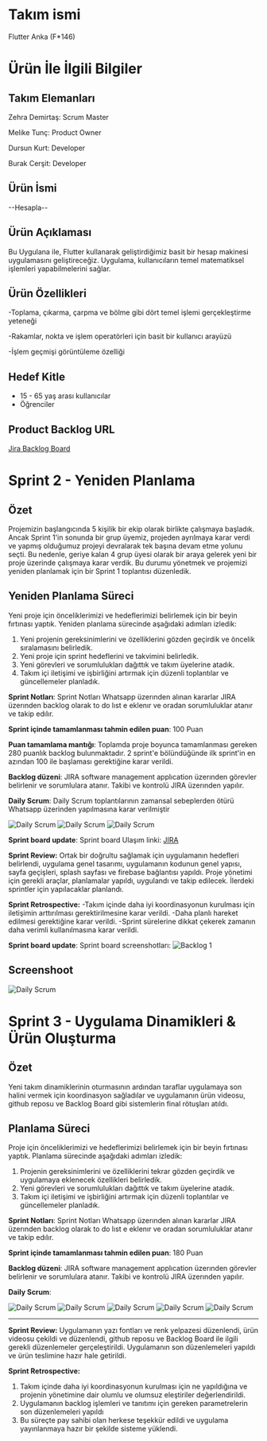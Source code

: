 # Takım ismi

Flutter Anka (F*146)

# Ürün İle İlgili Bilgiler

## Takım Elemanları

Zehra Demirtaş: Scrum Master

Melike Tunç: Product Owner

Dursun Kurt: Developer

Burak Cerşit: Developer

## Ürün İsmi

--Hesapla--

## Ürün Açıklaması

Bu Uygulana ile, Flutter kullanarak geliştirdiğimiz basit bir hesap makinesi uygulamasını geliştireceğiz. Uygulama, kullanıcıların temel matematiksel işlemleri yapabilmelerini sağlar.

## Ürün Özellikleri

-Toplama, çıkarma, çarpma ve bölme gibi dört temel işlemi gerçekleştirme yeteneği

-Rakamlar, nokta ve işlem operatörleri için basit bir kullanıcı arayüzü

-İşlem geçmişi görüntüleme özelliği

## Hedef Kitle

- 15 - 65 yaş arası kullanıcılar
- Öğrenciler

## Product Backlog URL

[Jira Backlog Board](https://burakcersit.atlassian.net/jira/core/projects/HES/board)

# Sprint 2 - Yeniden Planlama

## Özet

Projemizin başlangıcında 5 kişilik bir ekip olarak birlikte çalışmaya başladık. Ancak Sprint 1'in sonunda bir grup üyemiz, projeden ayrılmaya karar verdi ve yapmış olduğumuz projeyi devralarak tek başına devam etme yolunu seçti. Bu nedenle, geriye kalan 4 grup üyesi olarak bir araya gelerek yeni bir proje üzerinde çalışmaya karar verdik. Bu durumu yönetmek ve projemizi yeniden planlamak için bir Sprint 1 toplantısı düzenledik.

## Yeniden Planlama Süreci

Yeni proje için önceliklerimizi ve hedeflerimizi belirlemek için bir beyin fırtınası yaptık. Yeniden planlama sürecinde aşağıdaki adımları izledik:

1. Yeni projenin gereksinimlerini ve özelliklerini gözden geçirdik ve öncelik sıralamasını belirledik.
2. Yeni proje için sprint hedeflerini ve takvimini belirledik.
3. Yeni görevleri ve sorumlulukları dağıttık ve takım üyelerine atadık.
4. Takım içi iletişimi ve işbirliğini artırmak için düzenli toplantılar ve güncellemeler planladık.


**Sprint Notları**: Sprint Notları Whatsapp üzerınden alınan kararlar JIRA üzerınden backlog olarak to do lıst e eklenır ve oradan sorumluluklar atanır ve takip edılır.

**Sprint içinde tamamlanması tahmin edilen puan**: 100 Puan
 
**Puan tamamlama mantığı**: Toplamda proje boyunca tamamlanması gereken 280 puanlık backlog bulunmaktadır. 2 sprint'e bölündüğünde ilk sprint'in en azından 100 ile başlaması gerektiğine karar verildi. 

**Backlog düzeni**: JIRA software management applıcation üzerınden görevler belirlenir ve sorumlulara atanır. Takibi ve kontrolü JIRA üzerınden yapılır.  

**Daily Scrum**: Daily Scrum toplantılarının zamansal sebeplerden ötürü Whatsapp üzerinden yapılmasına karar verilmiştir

![Daily Scrum](./web/wp1.jpeg) 
![Daily Scrum](./web/wp2.jpeg) 
![Daily Scrum](./web/wp3.jpeg) 



**Sprint board update**: Sprint board Ulaşım linki: 
[JIRA](https://burakcersit.atlassian.net/jira/core/projects/HES/board?atlOrigin=eyJpIjoiMGMxYTIyM2Y4NTU1NDNhZGFkY2RjZjYzYjdlMDlkYTkiLCJwIjoiaiJ9)

**Sprint Review:** Ortak bir doğrultu sağlamak için uygulamanın hedefleri belirlendi, uygulama genel tasarımı, uygulamanın kodunun genel yapısı, sayfa geçişleri, splash sayfası ve firebase bağlantısı yapıldı. Proje yönetimi için gerekli araçlar, planlamalar yapıldı, uygulandı ve takip edilecek. İlerdeki sprintler için yapılacaklar planlandı.

**Sprint Retrospective:**
-Takım içinde daha iyi koordinasyonun kurulması için iletişimin arttırılması gerektirilmesine karar verildi.
-Daha planlı hareket edilmesi gerektiğine karar verildi.
-Sprint sürelerine dikkat çekerek zamanın daha verimli kullanılmasına karar verildi.

**Sprint board update**: Sprint board screenshotları: 
![Backlog 1](./web/Screenshot%202023-07-02%20104051.jpg) 

## Screenshoot
![Daily Scrum](./web/app.jpeg) 


# Sprint 3 - Uygulama Dinamikleri & Ürün Oluşturma

## Özet

Yeni takım dinamiklerinin oturmasının ardından taraflar uygulamaya son halini vermek için koordinasyon sağladılar ve uygulamanın ürün videosu, github reposu ve Backlog Board gibi sistemlerin final rötuşları atıldı.

## Planlama Süreci

Proje için önceliklerimizi ve hedeflerimizi belirlemek için bir beyin fırtınası yaptık. Planlama sürecinde aşağıdaki adımları izledik:

1. Projenin gereksinimlerini ve özelliklerini tekrar gözden geçirdik ve uygulamaya eklenecek özellikleri belirledik.
2. Yeni görevleri ve sorumlulukları dağıttık ve takım üyelerine atadık.
3. Takım içi iletişimi ve işbirliğini artırmak için düzenli toplantılar ve güncellemeler planladık.


**Sprint Notları**: Sprint Notları Whatsapp üzerınden alınan kararlar JIRA üzerınden backlog olarak to do lıst e eklenır ve oradan sorumluluklar atanır ve takip edılır.

**Sprint içinde tamamlanması tahmin edilen puan**: 180 Puan
 

**Backlog düzeni**: JIRA software management applıcation üzerınden görevler belirlenir ve sorumlulara atanır. Takibi ve kontrolü JIRA üzerınden yapılır.

**Daily Scrum**:

![Daily Scrum](https://github.com/burakcersit/hesapla/blob/main/web/WhatsApp%20Image%202023-07-17%20at%2000.26.28.jpeg?raw=true)
![Daily Scrum](https://github.com/burakcersit/hesapla/blob/main/web/WhatsApp%20Image%202023-07-17%20at%2000.26.27.jpeg?raw=true)
![Daily Scrum](https://github.com/burakcersit/hesapla/blob/main/web/WhatsApp%20Image%202023-07-17%20at%2000.26.28%20(1).jpeg?raw=true)
![Daily Scrum](https://github.com/burakcersit/hesapla/blob/main/web/WhatsApp%20Image%202023-07-17%20at%2000.26.28%20(2).jpeg?raw=true)
![Daily Scrum](https://github.com/burakcersit/hesapla/blob/main/web/WhatsApp%20Image%202023-07-17%20at%2000.26.28%20(3).jpeg?raw=true)

---
**Sprint Review:** Uygulamanın yazı fontları ve renk yelpazesi düzenlendi, ürün videosu çekildi ve düzenlendi, github reposu ve Backlog Board ile ilgili gerekli düzenlemeler gerçeleştirildi. Uygulamanın son düzenlemeleri yapıldı ve ürün teslimine hazır hale getirildi.

**Sprint Retrospective:**
1. Takım içinde daha iyi koordinasyonun kurulması için ne yapıldığına ve projenin yönetimine dair olumlu ve olumsuz eleştiriler değerlendirildi.
2. Uygulamanın backlog işlemleri ve tanıtımı için gereken parametrelerin son düzenlemeleri yapıldı
3. Bu süreçte pay sahibi olan herkese teşekkür edildi ve uygulama yayınlanmaya hazır bir şekilde sisteme yüklendi.
